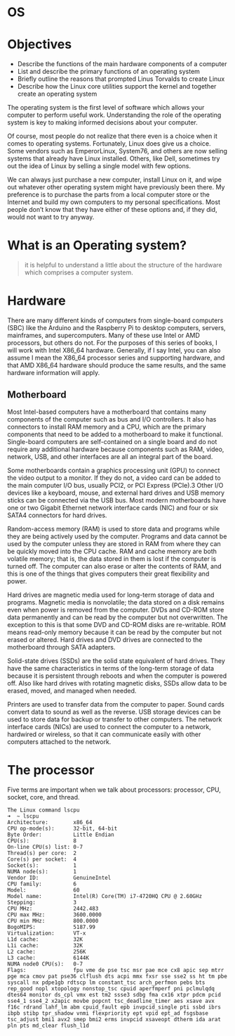 # OS

# Objectives
   - Describe the functions of the main hardware components of a computer
   - List and describe the primary functions of an operating system
   - Briefly outline the reasons that prompted Linus Torvalds to create Linux
   - Describe how the Linux core utilities support the kernel and together create an operating system
   
The operating system is the first level of software which allows your computer to
perform useful work. Understanding the role of the operating system is key to making
informed decisions about your computer.
   
Of course, most people do not realize that there even is a choice when it comes
to operating systems. Fortunately, Linux does give us a choice. Some vendors such as
EmperorLinux, System76, and others are now selling systems that already have Linux
installed. Others, like Dell, sometimes try out the idea of Linux by selling a single model
with few options.
   
We can always just purchase a new computer, install Linux on it, and wipe out
whatever other operating system might have previously been there. My preference is
to purchase the parts from a local computer store or the Internet and build my own
computers to my personal specifications. Most people don’t know that they have either
of these options and, if they did, would not want to try anyway.

# What is an Operating system?
> it is helpful to understand a little about the structure of the hardware which comprises a computer system. 

# Hardware

There are many different kinds of computers from single-board computers (SBC) like
the Arduino and the Raspberry Pi to desktop computers, servers, mainframes, and
supercomputers. Many of these use Intel or AMD processors, but others do not. For
the purposes of this series of books, I will work with Intel X86_64 hardware. Generally,
if I say Intel, you can also assume I mean the X86_64 processor series and supporting
hardware, and that AMD X86_64 hardware should produce the same results, and the
same hardware information will apply.

## Motherboard

Most Intel-based computers have a motherboard that contains many components of the
computer such as bus and I/O controllers. It also has connectors to install RAM memory
and a CPU, which are the primary components that need to be added to a motherboard
to make it functional. Single-board computers are self-contained on a single board
and do not require any additional hardware because components such as RAM, video,
network, USB, and other interfaces are all an integral part of the board.

Some motherboards contain a graphics processing unit (GPU) to connect the video
output to a monitor. If they do not, a video card can be added to the main computer I/O
bus, usually PCI2, or PCI Express (PCIe).3 Other I/O devices like a keyboard, mouse, and
external hard drives and USB memory sticks can be connected via the USB bus. Most
modern motherboards have one or two Gigabit Ethernet network interface cards (NIC)
and four or six SATA4 connectors for hard drives.

Random-access memory (RAM) is used to store data and programs while they
are being actively used by the computer. Programs and data cannot be used by the
computer unless they are stored in RAM from where they can be quickly moved into the
CPU cache. RAM and cache memory are both volatile memory; that is, the data stored
in them is lost if the computer is turned off. The computer can also erase or alter the
contents of RAM, and this is one of the things that gives computers their great flexibility
and power.

Hard drives are magnetic media used for long-term storage of data and programs.
Magnetic media is nonvolatile; the data stored on a disk remains even when power is
removed from the computer. DVDs and CD-ROM store data permanently and can be
read by the computer but not overwritten. The exception to this is that some DVD and
CD-ROM disks are re-writable. ROM means read-only memory because it can be read by
the computer but not erased or altered. Hard drives and DVD drives are connected to the
motherboard through SATA adapters.

Solid-state drives (SSDs) are the solid state equivalent of hard drives. They have the
same characteristics in terms of the long-term storage of data because it is persistent
through reboots and when the computer is powered off. Also like hard drives with
rotating magnetic disks, SSDs allow data to be erased, moved, and managed when
needed.

Printers are used to transfer data from the computer to paper. Sound cards convert
data to sound as well as the reverse. USB storage devices can be used to store data for
backup or transfer to other computers. The network interface cards (NICs) are used to
connect the computer to a network, hardwired or wireless, so that it can communicate
easily with other computers attached to the network.

# The processor
Five terms are important when we talk about processors: processor, CPU, socket, core, and thread. 

    The Linux command lscpu
    ➜  ~ lscpu 
    Architecture:        x86_64
    CPU op-mode(s):      32-bit, 64-bit
    Byte Order:          Little Endian
    CPU(s):              8
    On-line CPU(s) list: 0-7
    Thread(s) per core:  2
    Core(s) per socket:  4
    Socket(s):           1
    NUMA node(s):        1
    Vendor ID:           GenuineIntel
    CPU family:          6
    Model:               60
    Model name:          Intel(R) Core(TM) i7-4720HQ CPU @ 2.60GHz
    Stepping:            3
    CPU MHz:             2442.483
    CPU max MHz:         3600.0000
    CPU min MHz:         800.0000
    BogoMIPS:            5187.99
    Virtualization:      VT-x
    L1d cache:           32K
    L1i cache:           32K
    L2 cache:            256K
    L3 cache:            6144K
    NUMA node0 CPU(s):   0-7
    Flags:               fpu vme de pse tsc msr pae mce cx8 apic sep mtrr pge mca cmov pat pse36 clflush dts acpi mmx fxsr sse sse2 ss ht tm pbe syscall nx pdpe1gb rdtscp lm constant_tsc arch_perfmon pebs bts rep_good nopl xtopology nonstop_tsc cpuid aperfmperf pni pclmulqdq dtes64 monitor ds_cpl vmx est tm2 ssse3 sdbg fma cx16 xtpr pdcm pcid sse4_1 sse4_2 x2apic movbe popcnt tsc_deadline_timer aes xsave avx f16c rdrand lahf_lm abm cpuid_fault epb invpcid_single pti ssbd ibrs ibpb stibp tpr_shadow vnmi flexpriority ept vpid ept_ad fsgsbase tsc_adjust bmi1 avx2 smep bmi2 erms invpcid xsaveopt dtherm ida arat pln pts md_clear flush_l1d


    
    
